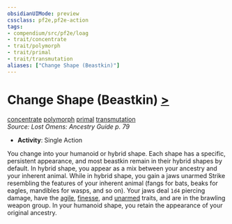 ```yaml
---
obsidianUIMode: preview
cssclass: pf2e,pf2e-action
tags:
- compendium/src/pf2e/loag
- trait/concentrate
- trait/polymorph
- trait/primal
- trait/transmutation
aliases: ["Change Shape (Beastkin)"]
---
```

# Change Shape (Beastkin) [>](../core-rulebook/chapter-9-playing-the-game.md#Actions "Single Action")
[concentrate](../traits/concentrate.md)  [polymorph](../traits/polymorph.md)  [primal](../traits/primal.md)  [transmutation](../traits/transmutation.md)  
*Source: Lost Omens: Ancestry Guide p. 79*  


- **Activity**: Single Action

You change into your humanoid or hybrid shape. Each shape has a specific, persistent appearance, and most beastkin remain in their hybrid shapes by default. In hybrid shape, you appear as a mix between your ancestry and your inherent animal. While in hybrid shape, you gain a jaws unarmed Strike resembling the features of your inherent animal (fangs for bats, beaks for eagles, mandibles for wasps, and so on). Your jaws deal `1d4` piercing damage, have the [agile](../traits/agile.md), [finesse](../traits/finesse.md), and [unarmed](../traits/unarmed.md) traits, and are in the brawling weapon group. In your humanoid shape, you retain the appearance of your original ancestry.